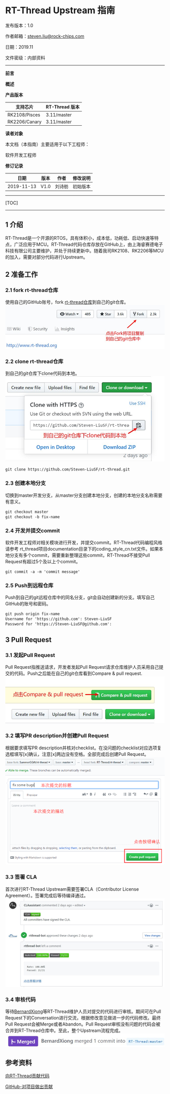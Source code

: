 # RT-Thread Upstream 指南

发布版本：1.0

作者邮箱：<steven.liu@rock-chips.com>

日期：2019.11

文件密级：内部资料

---

**前言**

**概述**

**产品版本**

| **支持芯片**  | **RT-Thread 版本** |
| ------------- | ------------------ |
| RK2108/Pisces | 3.11/master        |
| RK2206/Canary | 3.11/master        |

**读者对象**

本文档（本指南）主要适用于以下工程师：

软件开发工程师

**修订记录**

| **日期**   | **版本** | **作者** | **修改说明** |
| ---------- | -------- | -------- | ------------ |
| 2019-11-13 | V1.0     | 刘诗舫   | 初始版本     |

---

[TOC]

---

## 1 介绍

RT-Thread是一个开源的RTOS，具有体积小，成本低，功耗低、启动快速等特点，广泛应用于MCU。RT-Thread代码仓库存放在GitHub上，由上海睿赛德电子科技有限公司主要维护，并处于持续更新中。随着我司RK2108、RK2206等MCU的加入，需要对部分代码进行Upstream。

## 2 准备工作

### 2.1 fork rt-thread仓库

使用自己的GitHub账号，fork [rt-thread仓库](https://github.com/RT-Thread/rt-thread)到自己的git仓库。
![1_fork](./Rockchip_Developer_Guide_RT-Thread_Upstream_CN/1_fork.jpg)

### 2.2 clone rt-thread仓库

到自己的git仓库下clone代码到本地。
![2_clone](./Rockchip_Developer_Guide_RT-Thread_Upstream_CN/2_clone.jpg)

```
git clone https://github.com/Steven-LiuSF/rt-thread.git
```

### 2.3 创建本地分支

切换到master开发分支，从master分支创建本地分支，创建的本地分支名称需要有意义。

```
git checkout master
git checkout -b fix-name
```

### 2.4 开发并提交commit

软件开发工程师对相关模块进行开发，并提交commit。RT-Thread代码编程风格请参考 rt_thread项目documentation目录下的coding_style_cn.txt文件。如果本地分支有多个commit，需要重新整理这些commit，RT-Thread不接受Pull Request有超过5个及以上个commit。

```
git commit -a -m 'commit message'
```

### 2.5 Push到远程仓库

Push到自己的git远程仓库中的同名分支，git会自动创建新的分支。填写自己GitHub的账号和密码。

```
git push origin fix-name
Username for 'https://github.com': Steven-LiuSF
Password for 'https://Steven-LiuSF@github.com':
```

## 3 Pull Request

### 3.1 发起Pull Request

Pull Request指推送请求，开发者发起Pull Request请求仓库维护人员采用自己提交的代码。Push之后能在自己的git仓库看到Compare & pull request.
![3_compare_and_pull_request](./Rockchip_Developer_Guide_RT-Thread_Upstream_CN/3_compare_and_pull_request.jpg)

### 3.2 填写PR description并创建Pull Request

根据要求填写PR description并核对checklist。在没问题的checklist对应选项复选框填写[x]确认，注意[x]两边没有空格。全部完成后创建Pull Request。
![4_create_pull_request](./Rockchip_Developer_Guide_RT-Thread_Upstream_CN/4_create_pull_request.png)

### 3.3 签署 CLA

首次进行RT-Thread Upstream需要签署CLA（Contributor License Agreement）。签署完成后等待编译通过。
![5_CLA](./Rockchip_Developer_Guide_RT-Thread_Upstream_CN/5_CLA.jpg)

### 3.4 审核代码

等待[BernardXiong](https://github.com/BernardXiong)等RT-Thread维护人员对提交的代码进行审核。期间可在Pull Request下的Conversation进行交流，根据修改意见做进一步的代码修改。最终Pull Request会被Merge或者Abandon。Pull Request审核没有问题的代码会被合并到RT-Thread仓库中。至此，整个Upstream流程完成。
![6_merged](./Rockchip_Developer_Guide_RT-Thread_Upstream_CN/6_merged.jpg)

## 参考资料

[向RT-Thread贡献代码](https://www.rt-thread.org/document/site/development-guide/github/github/#_5)

[GitHub-对项目做出贡献](https://git-scm.com/book/zh/v2/GitHub-对项目做出贡献)